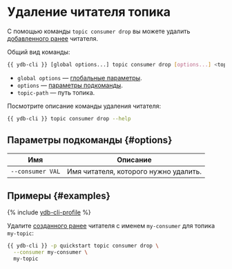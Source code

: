 # Удаление читателя топика

С помощью команды `topic consumer drop` вы можете удалить [добавленного ранее](topic-consumer-add.md) читателя.

Общий вид команды:

```bash
{{ ydb-cli }} [global options...] topic consumer drop [options...] <topic-path>
```

* `global options` — [глобальные параметры](commands/global-options.md).
* `options` — [параметры подкоманды](#options).
* `topic-path` — путь топика.

Посмотрите описание команды удаления читателя:

```bash
{{ ydb-cli }} topic consumer drop --help
```

## Параметры подкоманды {#options}

Имя | Описание
---|---
`--consumer VAL` | Имя читателя, которого нужно удалить.

## Примеры {#examples}

{% include [ydb-cli-profile](../../_includes/ydb-cli-profile.md) %}

Удалите [созданного ранее](topic-consumer-add.md) читателя с именем `my-consumer` для топика `my-topic`:

```bash
{{ ydb-cli }} -p quickstart topic consumer drop \
  --consumer my-consumer \
  my-topic
```
